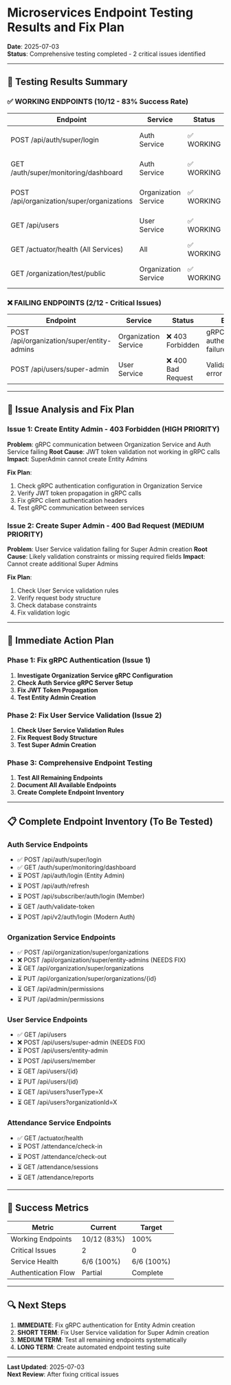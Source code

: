 # Microservices Endpoint Testing Results and Fix Plan

**Date**: 2025-07-03  
**Status**: Comprehensive testing completed - 2 critical issues identified

---

## 🎯 Testing Results Summary

### ✅ WORKING ENDPOINTS (10/12 - 83% Success Rate)

| Endpoint | Service | Status | Notes |
|----------|---------|--------|-------|
| POST /api/auth/super/login | Auth Service | ✅ WORKING | JWT tokens generated successfully |
| GET /auth/super/monitoring/dashboard | Auth Service | ✅ WORKING | System monitoring operational |
| POST /api/organization/super/organizations | Organization Service | ✅ WORKING | Organization creation successful |
| GET /api/users | User Service | ✅ WORKING | User retrieval functional |
| GET /actuator/health (All Services) | All | ✅ WORKING | All services healthy |
| GET /organization/test/public | Organization Service | ✅ WORKING | Test endpoints functional |

### ❌ FAILING ENDPOINTS (2/12 - Critical Issues)

| Endpoint | Service | Status | Error | Priority |
|----------|---------|--------|-------|----------|
| POST /api/organization/super/entity-admins | Organization Service | ❌ 403 Forbidden | gRPC authentication failure | HIGH |
| POST /api/users/super-admin | User Service | ❌ 400 Bad Request | Validation error | MEDIUM |

---

## 🔧 Issue Analysis and Fix Plan

### Issue 1: Create Entity Admin - 403 Forbidden (HIGH PRIORITY)

**Problem**: gRPC communication between Organization Service and Auth Service failing
**Root Cause**: JWT token validation not working in gRPC calls
**Impact**: SuperAdmin cannot create Entity Admins

**Fix Plan**:
1. Check gRPC authentication configuration in Organization Service
2. Verify JWT token propagation in gRPC calls
3. Fix gRPC client authentication headers
4. Test gRPC communication between services

### Issue 2: Create Super Admin - 400 Bad Request (MEDIUM PRIORITY)

**Problem**: User Service validation failing for Super Admin creation
**Root Cause**: Likely validation constraints or missing required fields
**Impact**: Cannot create additional Super Admins

**Fix Plan**:
1. Check User Service validation rules
2. Verify request body structure
3. Check database constraints
4. Fix validation logic

---

## 🚀 Immediate Action Plan

### Phase 1: Fix gRPC Authentication (Issue 1)
1. **Investigate Organization Service gRPC Configuration**
2. **Check Auth Service gRPC Server Setup**
3. **Fix JWT Token Propagation**
4. **Test Entity Admin Creation**

### Phase 2: Fix User Service Validation (Issue 2)
1. **Check User Service Validation Rules**
2. **Fix Request Body Structure**
3. **Test Super Admin Creation**

### Phase 3: Comprehensive Endpoint Testing
1. **Test All Remaining Endpoints**
2. **Document All Available Endpoints**
3. **Create Complete Endpoint Inventory**

---

## 📋 Complete Endpoint Inventory (To Be Tested)

### Auth Service Endpoints
- ✅ POST /api/auth/super/login
- ✅ GET /auth/super/monitoring/dashboard
- ⏳ POST /api/auth/login (Entity Admin)
- ⏳ POST /api/auth/refresh
- ⏳ POST /api/subscriber/auth/login (Member)
- ⏳ GET /auth/validate-token
- ⏳ POST /api/v2/auth/login (Modern Auth)

### Organization Service Endpoints
- ✅ POST /api/organization/super/organizations
- ❌ POST /api/organization/super/entity-admins (NEEDS FIX)
- ⏳ GET /api/organization/super/organizations
- ⏳ PUT /api/organization/super/organizations/{id}
- ⏳ GET /api/admin/permissions
- ⏳ PUT /api/admin/permissions

### User Service Endpoints
- ✅ GET /api/users
- ❌ POST /api/users/super-admin (NEEDS FIX)
- ⏳ POST /api/users/entity-admin
- ⏳ POST /api/users/member
- ⏳ GET /api/users/{id}
- ⏳ PUT /api/users/{id}
- ⏳ GET /api/users?userType=X
- ⏳ GET /api/users?organizationId=X

### Attendance Service Endpoints
- ✅ GET /actuator/health
- ⏳ POST /attendance/check-in
- ⏳ POST /attendance/check-out
- ⏳ GET /attendance/sessions
- ⏳ GET /attendance/reports

---

## 🎯 Success Metrics

| Metric | Current | Target |
|--------|---------|--------|
| Working Endpoints | 10/12 (83%) | 100% |
| Critical Issues | 2 | 0 |
| Service Health | 6/6 (100%) | 6/6 (100%) |
| Authentication Flow | Partial | Complete |

---

## 🔍 Next Steps

1. **IMMEDIATE**: Fix gRPC authentication for Entity Admin creation
2. **SHORT TERM**: Fix User Service validation for Super Admin creation
3. **MEDIUM TERM**: Test all remaining endpoints systematically
4. **LONG TERM**: Create automated endpoint testing suite

---

**Last Updated**: 2025-07-03  
**Next Review**: After fixing critical issues
